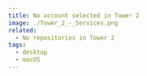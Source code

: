 ```yaml
---
title: No account selected in Tower 2
image: ./Tower_2_-_Services.png
related:
  - No repositories in Tower 2
tags:
  - desktop
  - macOS
---
```

